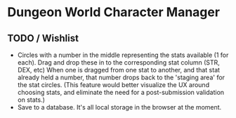 # Dungeon World Character Manager

## TODO / Wishlist

+ Circles with a number in the middle representing the stats available (1 for each). Drag and drop these in to the corresponding stat column (STR, DEX, etc) When one is dragged from one stat to another, and that stat already held a number, that number drops back to the 'staging area' for the stat circles. (This feature would better visualize the UX around choosing stats, and eliminate the need for a post-submission validation on stats.)
+ Save to a database. It's all local storage in the browser at the moment.

